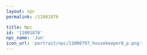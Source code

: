 ```yaml
---
layout: npc
permalink: /11001876

title: Npc
id: '11001876'
npc_name: 'Jun'
icon_url: 'portrait/npc/11000797_housekeeper8_p.png'
---
```

